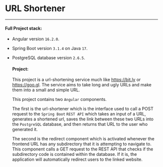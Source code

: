 # URL Shortener
---
#### Full Project stack:
- Angular version `16.2.0`.
- Spring Boot version `3.1.4` on Java `17`.
- PostgreSQL database version `2.6.5`.
  
  #### Project: 
  This project is a url-shortening service much like https://bit.ly or https://goo.gl. The service aims to take long and ugly URLs and make them into a small and simple URL.
  
  This project contains two `Angular` components. 
  
  The first is the url-shortener which is the interface used to call a POST request to the `Spring Boot` `REST API` which takes an input of a URL, generates a shortened url, saves the link between these two URLs into the `PostgreSQL` database, and then returns that URL to the user who generated it. 
  
  The second is the redirect component which is activated whenever the frontend URL has any subdirectory that it is attempting to navigate to. This component calls a GET request to the REST API that checks if the subdirectory code is contained within the database. If it is, the application will automatically redirect users to the linked website. 
